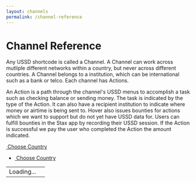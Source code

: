 ```yaml
---
layout: channels
permalink: /channel-reference
---
```


# Channel Reference

Any USSD shortcode is called a Channel. A Channel can work across mutliple different networks within a country, but never across different countries. A Channel belongs to a institution, which can be international such as a bank or telco. Each channel has Actions. 

An Action is a path through the channel's USSD menus to accomplish a task such as checking balance or sending money. The task is indicated by the type of the Action. It can also have a recipient institution to indicate where money or airtime is being sent to. Hover also issues bounties for actions which we want to support but do not yet have USSD data for. Users can fulfill bounties in the Stax app by recording their USSD session. If the Action is successful we pay the user who completed the Action the amount indicated.

<div id="ussd-country-dropdown-container">
    <div class="dropdown country-dropdown">
      <a id="selected-country-dropdown" class="btn country-dropdown-toggle dropdown-toggle" href="#" role="button" id="dropdownMenuLink" data-bs-toggle="dropdown" aria-expanded="false"> <img src="/assets/img/icons/country-icon.png" alt="" /> Choose Country </a>
      <ul id="dropdown-country-list" class="dropdown-menu" aria-labelledby="dropdownMenuLink">
        <li>
          <a class="dropdown-item" href="/ussd-codes"><img src="/assets/img/icons/country-icon.png" alt="" /> Choose Country</a>
        </li>
      </ul>
    </div>
</div>

<div class="row top-content-md">
	<div class="col-md-8 col-lg-6 offset-md-4">
	  <table id="channel-list" class="list-none ussd-list">
	    <tr id="channels-loading"><td>Loading...</td><td></td></tr>
	  </table>
	</div>
</div>